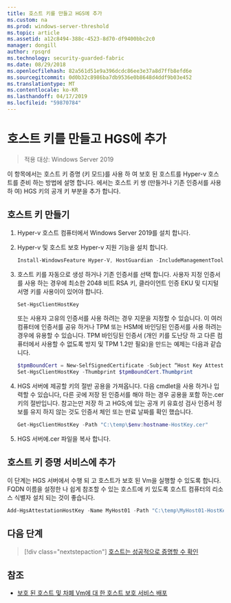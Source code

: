 ```yaml
---
title: 호스트 키를 만들고 HGS에 추가
ms.custom: na
ms.prod: windows-server-threshold
ms.topic: article
ms.assetid: a12c8494-388c-4523-8d70-df9400bbc2c0
manager: dongill
author: rpsqrd
ms.technology: security-guarded-fabric
ms.date: 08/29/2018
ms.openlocfilehash: 82a561d51e9a396dcdc86ee3e37a8d7ffb8efd6e
ms.sourcegitcommit: 0d0b32c8986ba7db9536e0b8648d4ddf9b03e452
ms.translationtype: MT
ms.contentlocale: ko-KR
ms.lasthandoff: 04/17/2019
ms.locfileid: "59870784"
---
```

# <a name="create-a-host-key-and-add-it-to-hgs"></a>호스트 키를 만들고 HGS에 추가

>적용 대상: Windows Server 2019


이 항목에서는 호스트 키 증명 (키 모드)를 사용 하 여 보호 된 호스트를 Hyper-v 호스트를 준비 하는 방법에 설명 합니다. 에서는 호스트 키 쌍 (만들거나 기존 인증서를 사용 하 여) HGS 키의 공개 키 부분을 추가 합니다.

## <a name="create-a-host-key"></a>호스트 키 만들기

1.  Hyper-v 호스트 컴퓨터에서 Windows Server 2019를 설치 합니다.
2.  Hyper-v 및 호스트 보호 Hyper-v 지원 기능을 설치 합니다.

    ```powershell
    Install-WindowsFeature Hyper-V, HostGuardian -IncludeManagementTools -Restart
    ``` 

3.  호스트 키를 자동으로 생성 하거나 기존 인증서를 선택 합니다. 사용자 지정 인증서를 사용 하는 경우에 최소한 2048 비트 RSA 키, 클라이언트 인증 EKU 및 디지털 서명 키를 사용이이 있어야 합니다.

    ```powershell
    Set-HgsClientHostKey
    ```

    또는 사용자 고유의 인증서를 사용 하려는 경우 지문을 지정할 수 있습니다. 
    이 여러 컴퓨터에 인증서를 공유 하거나 TPM 또는 HSM에 바인딩된 인증서를 사용 하려는 경우에 유용할 수 있습니다. TPM 바인딩된 인증서 (개인 키를 도난당 하 고 다른 컴퓨터에서 사용할 수 없도록 방지 및 TPM 1.2만 필요)을 만드는 예제는 다음과 같습니다.

    ```powershell
    $tpmBoundCert = New-SelfSignedCertificate -Subject “Host Key Attestation ($env:computername)” -Provider “Microsoft Platform Crypto Provider”
    Set-HgsClientHostKey -Thumbprint $tpmBoundCert.Thumbprint
    ```

4.  HGS 서버에 제공할 키의 절반 공용을 가져옵니다. 다음 cmdlet을 사용 하거나 입력할 수 있습니다, 다른 곳에 저장 된 인증서를 해야 하는 경우 공용을 포함 하는.cer 키의 절반입니다. 참고는만 저장 하 고 HGS;에 있는 공개 키 유효성 검사 인증서 정보를 유지 하지 않는 것도 인증서 체인 또는 만료 날짜를 확인 했습니다.

    ```powershell
    Get-HgsClientHostKey -Path "C:\temp\$env:hostname-HostKey.cer"
    ```

5.  HGS 서버에.cer 파일을 복사 합니다.

## <a name="add-the-host-key-to-the-attestation-service"></a>호스트 키 증명 서비스에 추가

이 단계는 HGS 서버에서 수행 되 고 호스트가 보호 된 Vm을 실행할 수 있도록 합니다. FQDN 이름을 설정한 나 쉽게 참조할 수 있는 호스트에 키 있도록 호스트 컴퓨터의 리소스 식별자 설치 되는 것이 좋습니다.

```powershell
Add-HgsAttestationHostKey -Name MyHost01 -Path "C:\temp\MyHost01-HostKey.cer"
``` 

## <a name="next-step"></a>다음 단계

>[!div class="nextstepaction"]
[호스트는 성공적으로 증명할 수 확인](guarded-fabric-confirm-hosts-can-attest-successfully.md)

## <a name="see-also"></a>참조

- [보호 된 호스트 및 차폐 Vm에 대 한 호스트 보호 서비스 배포](guarded-fabric-deploying-hgs-overview.md)
